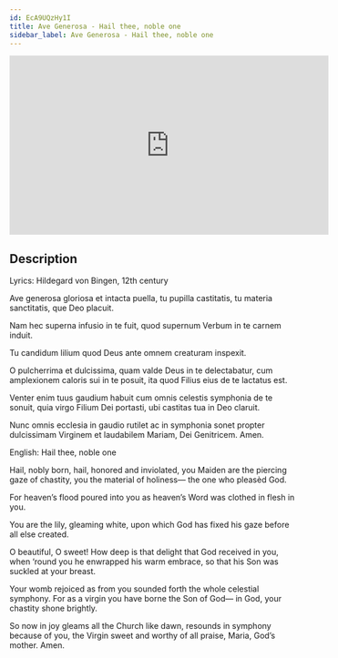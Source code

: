 ```yaml
---
id: EcA9UQzHy1I
title: Ave Generosa - Hail thee, noble one
sidebar_label: Ave Generosa - Hail thee, noble one
---
```


<iframe
  width="560"
  height="315"
  src="https://www.youtube.com/embed/EcA9UQzHy1I"
  title="YouTube video player"
  frameborder="0"
  allow="accelerometer; autoplay; clipboard-write; encrypted-media; gyroscope; picture-in-picture; web-share"
  referrerpolicy="strict-origin-when-cross-origin"
  allowfullscreen
></iframe>

## Description

Lyrics: Hildegard von Bingen, 12th century

Ave generosa gloriosa et intacta
puella, tu pupilla castitatis,
tu materia sanctitatis,
que Deo placuit.
 
Nam hec superna infusio in te fuit,
quod supernum Verbum in te carnem induit.
 
Tu candidum lilium quod Deus 
ante omnem creaturam inspexit.

O pulcherrima et dulcissima,
quam valde Deus in te delectabatur,
cum amplexionem caloris sui in te posuit,
ita quod Filius eius de te lactatus est.

Venter enim tuus gaudium habuit
cum omnis celestis symphonia de te sonuit,
quia virgo Filium Dei portasti,
ubi castitas tua in Deo claruit.
 
Nunc omnis ecclesia in gaudio rutilet
ac in symphonia sonet
propter dulcissimam Virginem
et laudabilem Mariam,
Dei Genitricem. Amen.

English: Hail thee, noble one

Hail, nobly born, hail, honored and inviolated,
you Maiden are the piercing gaze of chastity,
you the material of holiness—
the one who pleasèd God.
 
For heaven’s flood poured into you
as heaven’s Word was clothed in flesh in you.
 
You are the lily, gleaming white, upon which God
has fixed his gaze before all else created.
 
O beautiful, O sweet!
How deep is that delight that God received in you,
when ‘round you he enwrapped his warm embrace,
so that his Son was suckled at your breast.
 
Your womb rejoiced
as from you sounded forth the whole celestial symphony.
For as a virgin you have borne the Son of God—
in God, your chastity shone brightly.
 
 So now in joy gleams all the Church like dawn,
resounds in symphony
because of you, the Virgin sweet
and worthy of all praise, Maria,
God’s mother. Amen.
